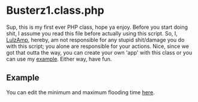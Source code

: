 # Busterz1.class.php
Sup, this is my first ever PHP class, hope ya enjoy. Before you start doing shit, I assume you read this file before actually using this script. So, I, [LulzAmp](https://github.com/lulzamp/), hereby, am not responsible for any stupid shit/damage you do with this script; you alone are responsible for your actions. Nice, since we got that outta the way, you can create your own 'app' with this class or you can use my [example](https://github.com/LulzAmp/Busterz1.class.php/tree/master/example). Either way, have fun.

## Example
You can edit the minimum and maximum flooding time [here](https://github.com/LulzAmp/Busterz1.class.php/blob/master/example/inc/busterz1.class.php#L7-L8).